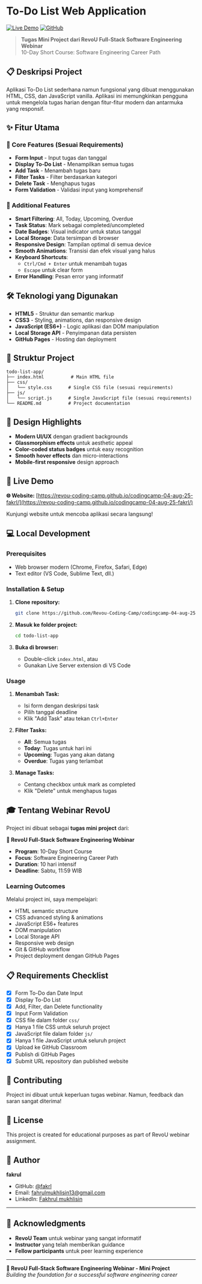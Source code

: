# To-Do List Web Application

[![Live Demo](https://img.shields.io/badge/Live%20Demo-Visit%20Website-blue?style=for-the-badge)](https://revou-coding-camp.github.io/codingcamp-04-aug-25-fakrl/)
[![GitHub](https://img.shields.io/badge/GitHub-Repository-black?style=for-the-badge&logo=github)](https://github.com/Revou-Coding-Camp/codingcamp-04-aug-25-fakrl)

> **Tugas Mini Project dari RevoU Full-Stack Software Engineering Webinar**  
> 10-Day Short Course: Software Engineering Career Path

## 📋 Deskripsi Project

Aplikasi To-Do List sederhana namun fungsional yang dibuat menggunakan HTML, CSS, dan JavaScript vanilla. Aplikasi ini memungkinkan pengguna untuk mengelola tugas harian dengan fitur-fitur modern dan antarmuka yang responsif.

## ✨ Fitur Utama

### 🎯 Core Features (Sesuai Requirements)
-  **Form Input** - Input tugas dan tanggal
-  **Display To-Do List** - Menampilkan semua tugas
-  **Add Task** - Menambah tugas baru
-  **Filter Tasks** - Filter berdasarkan kategori
-  **Delete Task** - Menghapus tugas
-  **Form Validation** - Validasi input yang komprehensif

### 🚀 Additional Features
- **Smart Filtering**: All, Today, Upcoming, Overdue
- **Task Status**: Mark sebagai completed/uncompleted
- **Date Badges**: Visual indicator untuk status tanggal
- **Local Storage**: Data tersimpan di browser
- **Responsive Design**: Tampilan optimal di semua device
- **Smooth Animations**: Transisi dan efek visual yang halus
- **Keyboard Shortcuts**: 
  - `Ctrl/Cmd + Enter` untuk menambah tugas
  - `Escape` untuk clear form
- **Error Handling**: Pesan error yang informatif

## 🛠️ Teknologi yang Digunakan

- **HTML5** - Struktur dan semantic markup
- **CSS3** - Styling, animations, dan responsive design
- **JavaScript (ES6+)** - Logic aplikasi dan DOM manipulation
- **Local Storage API** - Penyimpanan data persisten
- **GitHub Pages** - Hosting dan deployment

## 📁 Struktur Project

```
todo-list-app/
├── index.html          # Main HTML file
├── css/
│   └── style.css      # Single CSS file (sesuai requirements)
├── js/
│   └── script.js      # Single JavaScript file (sesuai requirements)
└── README.md          # Project documentation
```

## 🎨 Design Highlights

- **Modern UI/UX** dengan gradient backgrounds
- **Glassmorphism effects** untuk aesthetic appeal  
- **Color-coded status badges** untuk easy recognition
- **Smooth hover effects** dan micro-interactions
- **Mobile-first responsive** design approach

## 🚀 Live Demo

**🌐 Website:** [https://revou-coding-camp.github.io/codingcamp-04-aug-25-fakrl/](https://revou-coding-camp.github.io/codingcamp-04-aug-25-fakrl/)

Kunjungi website untuk mencoba aplikasi secara langsung!

## 💻 Local Development

### Prerequisites
- Web browser modern (Chrome, Firefox, Safari, Edge)
- Text editor (VS Code, Sublime Text, dll.)

### Installation & Setup

1. **Clone repository:**
   ```bash
   git clone https://github.com/Revou-Coding-Camp/codingcamp-04-aug-25-fakrl
   ```

2. **Masuk ke folder project:**
   ```bash
   cd todo-list-app
   ```

3. **Buka di browser:**
   - Double-click `index.html`, atau
   - Gunakan Live Server extension di VS Code

### Usage

1. **Menambah Task:**
   - Isi form dengan deskripsi task
   - Pilih tanggal deadline
   - Klik "Add Task" atau tekan `Ctrl+Enter`

2. **Filter Tasks:**
   - **All**: Semua tugas
   - **Today**: Tugas untuk hari ini
   - **Upcoming**: Tugas yang akan datang
   - **Overdue**: Tugas yang terlambat

3. **Manage Tasks:**
   - Centang checkbox untuk mark as completed
   - Klik "Delete" untuk menghapus tugas

## 🎓 Tentang Webinar RevoU

Project ini dibuat sebagai **tugas mini project** dari:

**🎯 RevoU Full-Stack Software Engineering Webinar**
- **Program**: 10-Day Short Course
- **Focus**: Software Engineering Career Path
- **Duration**: 10 hari intensif
- **Deadline**: Sabtu, 11:59 WIB

### Learning Outcomes
Melalui project ini, saya mempelajari:
-  HTML semantic structure
-  CSS advanced styling & animations
-  JavaScript ES6+ features
-  DOM manipulation
-  Local Storage API
-  Responsive web design
-  Git & GitHub workflow
-  Project deployment dengan GitHub Pages

## 📋 Requirements Checklist

- [x]  Form To-Do dan Date Input
- [x]  Display To-Do List  
- [x]  Add, Filter, dan Delete functionality
- [x]  Input Form Validation
- [x]  CSS file dalam folder `css/`
- [x]  Hanya 1 file CSS untuk seluruh project
- [x]  JavaScript file dalam folder `js/`
- [x]  Hanya 1 file JavaScript untuk seluruh project
- [x]  Upload ke GitHub Classroom
- [x]  Publish di GitHub Pages
- [x]  Submit URL repository dan published website

## 🤝 Contributing

Project ini dibuat untuk keperluan tugas webinar. Namun, feedback dan saran sangat diterima!

## 📄 License

This project is created for educational purposes as part of RevoU webinar assignment.

## 👤 Author

**fakrul**
- GitHub: [@fakrl](https://github.com/fakrl)
- Email: fahrulmukhlisin13@gmail.com
- LinkedIn: [Fakhrul mukhlisin](https://www.linkedin.com/in/fakrl)

---

## 🙏 Acknowledgments

- **RevoU Team** untuk webinar yang sangat informatif
- **Instructor** yang telah memberikan guidance
- **Fellow participants** untuk peer learning experience

---

**🎯 RevoU Full-Stack Software Engineering Webinar - Mini Project**  
*Building the foundation for a successful software engineering career*
